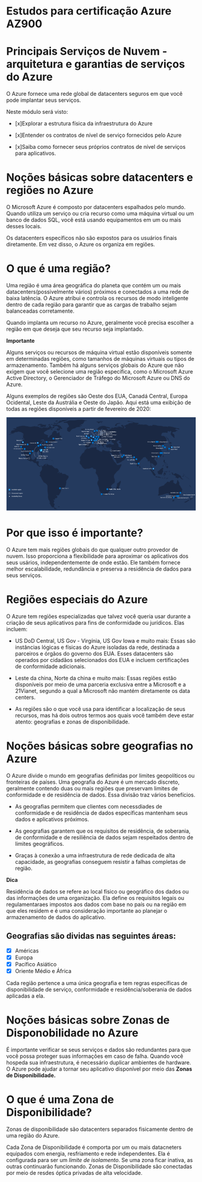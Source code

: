 <h1>Estudos para certificação Azure AZ900</h1>

<h1> Principais Serviços de Nuvem - arquitetura e garantias de serviços do Azure </h1>

O Azure fornece uma rede global de datacenters seguros em que você pode implantar seus serviços.

Neste módulo será visto:

 - [x]Explorar a estrutura física da infraestrutura do Azure

 - [x]Entender os contratos de nível de serviço fornecidos pelo Azure

 - [x]Saiba como fornecer seus próprios contratos de nível de serviços para aplicativos.

 <h1> Noções básicas sobre datacenters e regiões no Azure </h1>

 O Microsoft Azure é composto por datacenters espalhados pelo mundo. Quando utiliza um serviço ou cria recurso como uma máquina virtual ou um banco de dados SQL, você está usando equipamentos em um ou mais desses locais.

 Os datacenters específicos não são expostos para os usuários finais diretamente. Em vez disso, o Azure os organiza em regiões.

 <h1> O que é uma região?</h1>

 Uma região é uma área geográfica do planeta que contém um ou mais datacenters(possivelmente vários) próximos e conectados a uma rede de baixa latência. O Azure atríbui e controla os recursos de modo inteligente dentro de cada região para garantir que as cargas de trabalho sejam balanceadas corretamente.

 Quando implanta um recurso no Azure, geralmente você precisa escolher a região em que deseja que seu recurso seja implantado.

**Importante**

Alguns serviços ou recursos de máquina virtual estão disponíveis somente em determinadas regiões, como tamanhos de máquinas virtuais ou tipos de armazenamento. Também há alguns serviços globais do Azure que não exigem que você selecione uma região específica, como o Microsoft Azure Active Directory, o Gerenciador de Tráfego do Microsoft Azure ou DNS do Azure.

Alguns exemplos de regiões são Oeste dos EUA, Canadá Central, Europa Ocidental, Leste da Austrália e Oeste do Japão. Aqui está uma exibição de todas as regiões disponíveis a partir de fevereiro de 2020:

![grafo](https://github.com/renatorocker1337/Estudos/blob/main/Mapa%20global%20de%20regi%C3%B5es%20do%20Azure%20dispon%C3%ADveis%20a%20partir%20de%20junho%20de%202020.png)


<h1> Por que isso é importante?</h1>

O Azure tem mais regiões globais do que qualquer outro provedor de nuvem. Isso proporciona a flexibilidade para aproximar os aplicativos dos seus usários, independentemente de onde estão. Ele também fornece melhor escalabilidade, redundância e preserva a residência de dados para seus serviços.

<h1> Regiões especiais do Azure </h1>

O Azure tem regiões especializadas que talvez você queria usar durante a criação de seus aplicativos para fins de conformidade ou jurídicos. Elas incluem:


- US DoD Central, US Gov - Virgínia, US Gov Iowa e muito mais: Essas são instâncias lógicas e físicas do Azure isoladas da rede, destinada a parceiros e órgãos do governo dos EUA. Esses datacenters são operados por cidadãos selecionados dos EUA e incluem certificações de conformidade adicionais.

- Leste da china, Norte da china e muito mais: Essas regiões estão disponíveis por meio de uma parceria exclusiva entre a Microsoft e a 21Vianet, segundo a qual a Microsoft não mantém diretamente os data centers.

- As regiões são o que você usa para identificar a localização de seus recursos, mas há dois outros termos aos quais você também deve estar atento: geografias e zonas de disponibilidade.


<h1> Noções básicas sobre geografias no Azure</h1>

O Azure divide o mundo em geografias definidas por limites geopolíticos ou fronteiras de países. Uma geografia do Azure é um mercado discreto, geralmente contendo duas ou mais regiões que preservam limites de conformidade e de residência de dados. Essa divisão traz vários benefícios.

- As geografias permitem que clientes com necessdiades de conformidade e de residência de dados específicas mantenham seus dados e aplicativos próximos.

- As geografias garantem que os requisitos de residência, de soberania, de conformidade e de resiliência de dados sejam respeitados dentro de limites geográficos.

- Graças à conexão a uma infraestrutura de rede dedicada de alta capacidade, as geografias conseguem resistir a falhas completas de região.

**Dica**

Residência de dados se refere ao local físico ou geográfico dos dados ou das informações de uma organização. Ela define os requisitos legais ou regulamentaraes impostos aos dados com base no país ou na região em que eles residem e é uma consideração importante ao planejar o armazenamento de dados do aplicativo.

<h2> Geografias são dividas nas seguintes áreas:</h2>

- [x] Américas
- [x] Europa
- [x] Pacífico Asiático
- [x] Oriente Médio e África

Cada região pertence a uma única geografia e tem regras específicas de disponibilidade de serviço, conformidade e residência/soberania de dados aplicadas a ela.

# Noções básicas sobre Zonas de Disponobilidade no Azure

É importante verificar se seus serviços e dados são redundantes para que você possa proteger suas informações em caso de falha. Quando você hospeda sua infraestrutura, é necessário duplicar ambientes de hardware. O Azure pode ajudar a tornar seu aplicativo disponível por meio das **Zonas de Disponibilidade.**

# O que é uma Zona de Disponibilidade?

Zonas de disponibilidade são datacenters separados fisicamente dentro de uma região do Azure.

Cada Zona de Disponibilidade é comporta por um ou mais datacneters equipados com energia, resfriamento e rede independentes. Ela é configurada para ser um _limite de isolamento_. Se uma zona ficar inativa, as outras continuarão funcionando. Zonas de Disponibilidade são conectadas por meio de resdes óptica privadas de alta velocidade.

